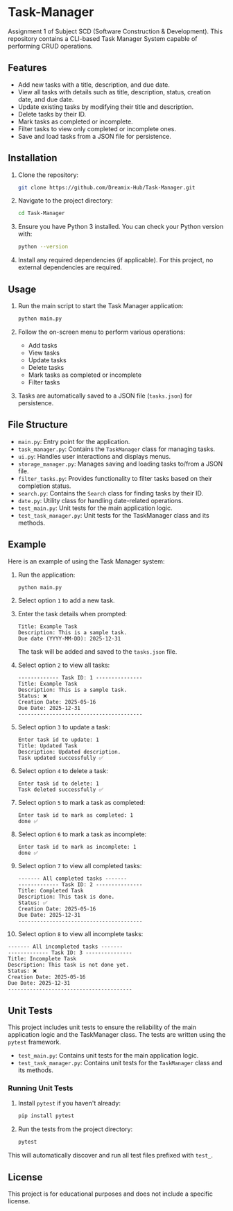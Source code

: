 # Task-Manager

Assignment 1 of Subject SCD (Software Construction & Development). This repository contains a CLI-based Task Manager System capable of performing CRUD operations.

## Features

- Add new tasks with a title, description, and due date.
- View all tasks with details such as title, description, status, creation date, and due date.
- Update existing tasks by modifying their title and description.
- Delete tasks by their ID.
- Mark tasks as completed or incomplete.
- Filter tasks to view only completed or incomplete ones.
- Save and load tasks from a JSON file for persistence.

## Installation

1. Clone the repository:
   ```bash
   git clone https://github.com/Dreamix-Hub/Task-Manager.git
   ```

2. Navigate to the project directory:
   ```bash
   cd Task-Manager
   ```

3. Ensure you have Python 3 installed. You can check your Python version with:
   ```bash
   python --version
   ```

4. Install any required dependencies (if applicable). For this project, no external dependencies are required.

## Usage

1. Run the main script to start the Task Manager application:
   ```bash
   python main.py
   ```

2. Follow the on-screen menu to perform various operations:
   - Add tasks
   - View tasks
   - Update tasks
   - Delete tasks
   - Mark tasks as completed or incomplete
   - Filter tasks

3. Tasks are automatically saved to a JSON file (`tasks.json`) for persistence.

## File Structure

- `main.py`: Entry point for the application.
- `task_manager.py`: Contains the `TaskManager` class for managing tasks.
- `ui.py`: Handles user interactions and displays menus.
- `storage_manager.py`: Manages saving and loading tasks to/from a JSON file.
- `filter_tasks.py`: Provides functionality to filter tasks based on their completion status.
- `search.py`: Contains the `Search` class for finding tasks by their ID.
- `date.py`: Utility class for handling date-related operations.
- `test_main.py`: Unit tests for the main application logic.
- `test_task_manager.py`: Unit tests for the TaskManager class and its methods.

## Example

Here is an example of using the Task Manager system:

1. Run the application:
   ```bash
   python main.py
   ```

2. Select option `1` to add a new task.

3. Enter the task details when prompted:
   ```
   Title: Example Task
   Description: This is a sample task.
   Due date (YYYY-MM-DD): 2025-12-31
   ```
   The task will be added and saved to the `tasks.json` file.

4. Select option `2` to view all tasks:
   ```
   ------------- Task ID: 1 ---------------
   Title: Example Task
   Description: This is a sample task.
   Status: ❌
   Creation Date: 2025-05-16
   Due Date: 2025-12-31
   ----------------------------------------
   ```

5. Select option `3` to update a task:
   ```
   Enter task id to update: 1
   Title: Updated Task
   Description: Updated description.
   Task updated successfully ✅
   ```

6. Select option `4` to delete a task:
   ```
   Enter task id to delete: 1
   Task deleted successfully ✅
   ```

7. Select option `5` to mark a task as completed:
   ```
   Enter task id to mark as completed: 1
   done ✅
   ```

8. Select option `6` to mark a task as incomplete:
   ```
   Enter task id to mark as incomplete: 1
   done ✅
   ```

9. Select option `7` to view all completed tasks:
   ```
   ------- All completed tasks -------
   ------------- Task ID: 2 ---------------
   Title: Completed Task
   Description: This task is done.
   Status: ✅
   Creation Date: 2025-05-16
   Due Date: 2025-12-31
   ----------------------------------------
   ```

10. Select option `8` to view all incomplete tasks:
   ```
   ------- All incompleted tasks -------
   ------------- Task ID: 3 ---------------
   Title: Incomplete Task
   Description: This task is not done yet.
   Status: ❌
   Creation Date: 2025-05-16
   Due Date: 2025-12-31
   ----------------------------------------
   ```

## Unit Tests

This project includes unit tests to ensure the reliability of the main application logic and the TaskManager class. The tests are written using the `pytest` framework.

- `test_main.py`: Contains unit tests for the main application logic.
- `test_task_manager.py`: Contains unit tests for the `TaskManager` class and its methods.

### Running Unit Tests

1. Install `pytest` if you haven't already:
   ```bash
   pip install pytest
   ```

2. Run the tests from the project directory:
   ```bash
   pytest
   ```

This will automatically discover and run all test files prefixed with `test_`.

## License

This project is for educational purposes and does not include a specific license.

